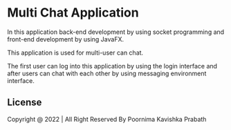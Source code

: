# Multi Chat Application

In this application back-end development by using socket programming and front-end development by using JavaFX.

This application is used for multi-user can chat.

The first user can log into this application by using the login interface and after users can chat with each other by using messaging environment interface.

<!-- LICENSE -->
## License

Copyright @ 2022 | All Right Reserved By Poornima Kavishka Prabath
